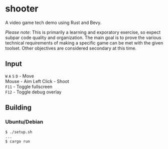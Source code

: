 # shooter

A video game tech demo using Rust and Bevy.

*Please note*: This is primarily a learning and exporatory exercise, so expect subpar code quality and organization. The main goal is to prove the various technical requirements of making a specific game can be met with the given toolset. Other objectives are considered secondary at this time.

## Input

`W` `A` `S` `D` - Move  
Mouse - Aim
Left Click - Shoot  
`F11` - Toggle fullscreen  
`F12` - Toggle debug overlay  

## Building

### Ubuntu/Debian

```bash
$ ./setup.sh
...
$ cargo run
```
